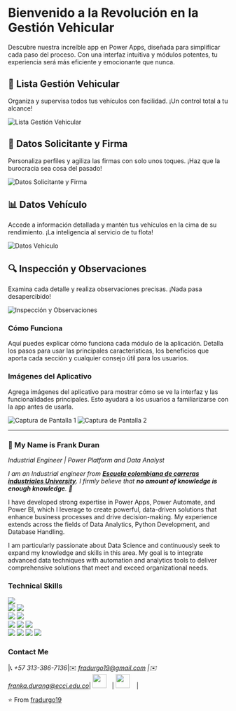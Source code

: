# Bienvenido a la Revolución en la Gestión Vehicular

Descubre nuestra increíble app en Power Apps, diseñada para simplificar cada paso del proceso. Con una interfaz intuitiva y módulos potentes, tu experiencia será más eficiente y emocionante que nunca.

## 🚗 Lista Gestión Vehicular

Organiza y supervisa todos tus vehículos con facilidad. ¡Un control total a tu alcance!

![Lista Gestión Vehicular](ruta/a/tu/imagen_lista_gestion_vehicular.png) <!-- Reemplaza "ruta/a/tu/imagen_lista_gestion_vehicular.png" con la URL de la imagen -->

## 👥 Datos Solicitante y Firma

Personaliza perfiles y agiliza las firmas con solo unos toques. ¡Haz que la burocracia sea cosa del pasado!

![Datos Solicitante y Firma](ruta/a/tu/imagen_datos_solicitante_firma.png) <!-- Reemplaza "ruta/a/tu/imagen_datos_solicitante_firma.png" con la URL de la imagen -->

## 📊 Datos Vehículo

Accede a información detallada y mantén tus vehículos en la cima de su rendimiento. ¡La inteligencia al servicio de tu flota!

![Datos Vehículo](ruta/a/tu/imagen_datos_vehiculo.png) <!-- Reemplaza "ruta/a/tu/imagen_datos_vehiculo.png" con la URL de la imagen -->

## 🔍 Inspección y Observaciones

Examina cada detalle y realiza observaciones precisas. ¡Nada pasa desapercibido!

![Inspección y Observaciones](ruta/a/tu/imagen_inspeccion_observaciones.png) <!-- Reemplaza "ruta/a/tu/imagen_inspeccion_observaciones.png" con la URL de la imagen -->

### Cómo Funciona

Aquí puedes explicar cómo funciona cada módulo de la aplicación. Detalla los pasos para usar las principales características, los beneficios que aporta cada sección y cualquier consejo útil para los usuarios.

### Imágenes del Aplicativo

Agrega imágenes del aplicativo para mostrar cómo se ve la interfaz y las funcionalidades principales. Esto ayudará a los usuarios a familiarizarse con la app antes de usarla.

![Captura de Pantalla 1](ruta/a/tu/imagen_captura_pantalla_1.png) <!-- Reemplaza "ruta/a/tu/imagen_captura_pantalla_1.png" con la URL de la imagen -->
![Captura de Pantalla 2](ruta/a/tu/imagen_captura_pantalla_2.png) <!-- Reemplaza "ruta/a/tu/imagen_captura_pantalla_2.png" con la URL de la imagen -->

---

### 👋 My Name is Frank Duran

*Industrial Engineer \| Power Platform and Data Analyst*

<em>I am an Industrial engineer from <a href="https://www.ecci.edu.co/"><b>Escuela colombiana de carreras industriales University</b></a>. I firmly believe that **no amount of knowledge is enough knowledge**. 🧠</em>

I have developed strong expertise in Power Apps, Power Automate, and Power BI, which I leverage to create powerful, data-driven solutions that enhance business processes and drive decision-making. My experience extends across the fields of Data Analytics, Python Development, and Database Handling.

I am particularly passionate about Data Science and continuously seek to expand my knowledge and skills in this area. My goal is to integrate advanced data techniques with automation and analytics tools to deliver comprehensive solutions that meet and exceed organizational needs.

### Technical Skills

<img src="https://img.shields.io/badge/-Python%203-black?style=flat&logo=python&logoColor=white"> <br />
<img src="https://img.shields.io/badge/-MongoDB-de6c1e?style=flat" > <img src="https://img.shields.io/badge/-SQL-5466b8?style=flat&logo=sql&logoColor=white" > <br />
<img src="https://img.shields.io/badge/-Numpy-0d7963?style=flat&logo=flask&logoColor=white"> <img src="https://img.shields.io/badge/-SKlearn-161616?style=flat&logo=react&logoColor=00d9ff"> <br/>
<img src="https://img.shields.io/badge/-C%20&%20C++-659ad2?style=flat&logo=c%2B%2B&logoColor=ffffff"> 
<img src="https://img.shields.io/badge/-Problem%20Solving-ffa804?style=flat"> <img src="https://img.shields.io/badge/-Database%20Management-4d008f?style=flat"> <br />
<img src="https://img.shields.io/badge/-Machine%20Learning-102230?style=flat"> 
<img src="https://img.shields.io/badge/-Microsoft%20Word-164ead?style=flat&logo=microsoft%20word"> <img src="https://img.shields.io/badge/-Microsoft%20Excel-026f39?style=flat&logo=microsoft%20excel"> <img src="https://img.shields.io/badge/-Microsoft%20PowerPoint-b9361a?style=flat&logo=microsoft%20powerpoint">

### Contact Me

|📞 *+57 313-386-7136*|✉️ *fradurgo19@gmail.com \|✉️ franka.durang@ecci.edu.co*| <a href="https://www.linkedin.com/in/frank-anderson-duran-gonzalez/"><img src="https://i.ibb.co/Kx2GSrT/linkedin.png" width="32px" height="32px"></a> &nbsp; | <a href="https://github.com/fradurgo19"><img src="https://cdn.iconscout.com/icon/free/png-256/github-108-438008.png" width="32px" height="32px"></a> &nbsp; &nbsp;|

⭐️ From [fradurgo19](https://github.com/fradurgo19)
